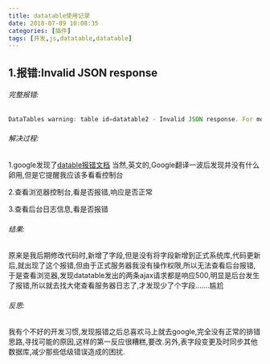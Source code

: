 ```yaml
---
title: datatable使用记录
date: 2018-07-09 10:08:35
categories: [插件]
tags: [开发,js,datatable,datatable]
---
```

## 1.报错:Invalid JSON response

###### 完整报错:

```js
DataTables warning: table id=datatable2 - Invalid JSON response. For more information about this error, please see http://datatables.net/tn/1
```
###### 解决过程:

1.google发现了[datable报错文档](https://datatables.net/manual/tech-notes/1) 当然,英文的,Google翻译一波后发现并没有什么卵用,但是它提醒我应该多看看控制台

2.查看浏览器控制台,看是否报错,响应是否正常

3.查看后台日志信息,看是否报错

###### 结果:

原来是我后期修改代码时,新增了字段,但是没有将字段新增到正式系统库,代码更新后,就出现了这个报错,但由于正式服务器我没有操作权限,所以无法查看后台报错,于是查看浏览器,发现datatable发出的两条ajax请求都是响应500,明显是后台发生了报错,所以就去找大佬查看服务器日志了,才发现少了个字段.......尴尬

###### 反思:

我有个不好的开发习惯,发现报错之后总喜欢马上就去google,完全没有正常的排错思路,寻找可能的原因,这样的第一反应很糟糕,要改.另外,表字段变更及时同步其他数据库,减少那些低级错误造成的困扰.